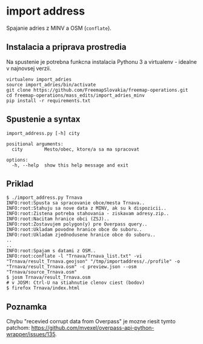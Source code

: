 # import address

Spajanie adries z MINV a OSM (`conflate`).

## Instalacia a priprava prostredia

Na spustenie je potrebna funkcna instalacia Pythonu 3 a virtualenv - idealne v najnovsej verzii.

```shell
virtualenv import_adries
source import_adries/bin/activate
git clone https://github.com/FreemapSlovakia/freemap-operations.git
cd freemap-operations/mass_edits/import_adries_minv
pip install -r requirements.txt
```

## Spustenie a syntax

```shell
import_address.py [-h] city

positional arguments:
  city        Mesto/obec, ktore/a sa ma spracovat

options:
  -h, --help  show this help message and exit
```

## Priklad

```shell
$ ./import_address.py Trnava
INFO:root:Spusta sa spracovanie obce/mesta Trnava..
INFO:root:Stahuju sa nove data z MINV, ak su k dispozicii..
INFO:root:Zistena potreba stahovania - ziskavam adresy.zip..
INFO:root:Nacitam hranice obci (ZSJ)..
INFO:root:Zostavujem polygon(y) pre Overpass query..
INFO:root:Ukladam povodne hranice obce do suboru..
INFO:root:Ukladam zjednodusene hranice obce do suboru..
..
..
INFO:root:Spajam s datami z OSM..
INFO:root:conflate -l "Trnava/Trnava_list.txt" -vi "Trnava/result_Trnava.geojson" "/tmp/importaddress/./profile" -o "Trnava/result_Trnava.osm" -c preview.json --osm "Trnava/source_Trnava.osm"
$ josm Trnava/result_Trnava.osm
# v JOSM: Ctrl-U na stiahnutie clenov ciest (bodov)
$ firefox Trnava/index.html
```

## Poznamka

Chybu "recevied corrupt data from Overpass" je mozne riesit tymto patchom: https://github.com/mvexel/overpass-api-python-wrapper/issues/135.
